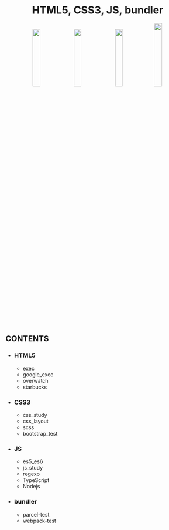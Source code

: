 <strong>
  <h1  align="center">HTML5, CSS3, JS, bundler</h1>
</strong>

<p align="center">
  <img src="https://nomadcoders.co/logos/html5.png" width= 20%; />
  &nbsp;
  <img src="https://nomadcoders.co/logos/css3.png" width= 20%; />
  &nbsp;
  <img src="https://d1telmomo28umc.cloudfront.net/media/public/badges/js.png" width= 20%; />
  <a href="https://github.com/webpack/webpack">
    <img width=21%  src="https://webpack.js.org/assets/icon-square-big.svg">
  </a>
</p>

## **CONTENTS**
- ### HTML5
  - exec
  - google_exec
  - overwatch
  - starbucks
- ### CSS3
  - css_study
  - css_layout
  - scss 
  - bootstrap_test
- ### JS
  - es5_es6
  - js_study
  - regexp
  - TypeScript
  - Nodejs

- ### bundler
  - parcel-test
  - webpack-test
  